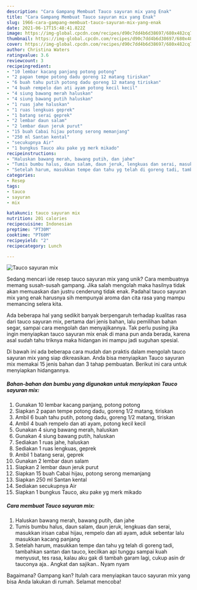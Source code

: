 ```yaml
---
description: "Cara Gampang Membuat Tauco sayuran mix yang Enak"
title: "Cara Gampang Membuat Tauco sayuran mix yang Enak"
slug: 1966-cara-gampang-membuat-tauco-sayuran-mix-yang-enak
date: 2021-06-17T15:48:41.822Z
image: https://img-global.cpcdn.com/recipes/d90c7dd4b6d38697/680x482cq70/tauco-sayuran-mix-foto-resep-utama.jpg
thumbnail: https://img-global.cpcdn.com/recipes/d90c7dd4b6d38697/680x482cq70/tauco-sayuran-mix-foto-resep-utama.jpg
cover: https://img-global.cpcdn.com/recipes/d90c7dd4b6d38697/680x482cq70/tauco-sayuran-mix-foto-resep-utama.jpg
author: Christina Waters
ratingvalue: 3.6
reviewcount: 3
recipeingredient:
- "10 lembar kacang panjang potong potong"
- "2 papan tempe potong dadu goreng 12 matang tiriskan"
- "6 buah tahu putih potong dadu goreng 12 matang tiriskan"
- "4 buah rempelo dan ati ayam potong kecil kecil"
- "4 siung bawang merah haluskan"
- "4 siung bawang putih haluskan"
- "1 ruas jahe haluskan"
- "1 ruas lengkuas geprek"
- "1 batang serai geprek"
- "2 lembar daun salam"
- "2 lembar daun jeruk purut"
- "15 buah Cabai hijau potong serong memanjang"
- "250 ml Santan kental"
- "secukupnya Air"
- "1 bungkus Tauco aku pake yg merk mikado"
recipeinstructions:
- "Haluskan bawang merah, bawang putih, dan jahe"
- "Tumis bumbu halus, daun salam, daun jeruk, lengkuas dan serai, masukkan irisan cabai hijau, rempelo dan ati ayam, aduk sebentar lalu masukkan kacang panjang"
- "Setelah harum, masukkan tempe dan tahu yg telah di goreng tadi, tambahkan santan dan tauco, kecilkan api tunggu sampai kuah menyusut, tes rasa, kalau aku gak di tambah garam lagi, cukup asin dr tauconya aja.. Angkat dan sajikan.. Nyam nyam"
categories:
- Resep
tags:
- tauco
- sayuran
- mix

katakunci: tauco sayuran mix 
nutrition: 201 calories
recipecuisine: Indonesian
preptime: "PT30M"
cooktime: "PT60M"
recipeyield: "2"
recipecategory: Lunch

---
```



![Tauco sayuran mix](https://img-global.cpcdn.com/recipes/d90c7dd4b6d38697/680x482cq70/tauco-sayuran-mix-foto-resep-utama.jpg)

Sedang mencari ide resep tauco sayuran mix yang unik? Cara membuatnya memang susah-susah gampang. Jika salah mengolah maka hasilnya tidak akan memuaskan dan justru cenderung tidak enak. Padahal tauco sayuran mix yang enak harusnya sih mempunyai aroma dan cita rasa yang mampu memancing selera kita.

Ada beberapa hal yang sedikit banyak berpengaruh terhadap kualitas rasa dari tauco sayuran mix, pertama dari jenis bahan, lalu pemilihan bahan segar, sampai cara mengolah dan menyajikannya. Tak perlu pusing jika ingin menyiapkan tauco sayuran mix enak di mana pun anda berada, karena asal sudah tahu triknya maka hidangan ini mampu jadi suguhan spesial.




Di bawah ini ada beberapa cara mudah dan praktis dalam mengolah tauco sayuran mix yang siap dikreasikan. Anda bisa menyiapkan Tauco sayuran mix memakai 15 jenis bahan dan 3 tahap pembuatan. Berikut ini cara untuk menyiapkan hidangannya.

<!--inarticleads1-->

##### Bahan-bahan dan bumbu yang digunakan untuk menyiapkan Tauco sayuran mix:

1. Gunakan 10 lembar kacang panjang, potong potong
1. Siapkan 2 papan tempe potong dadu, goreng 1/2 matang, tiriskan
1. Ambil 6 buah tahu putih, potong dadu, goreng 1/2 matang, tiriskan
1. Ambil 4 buah rempelo dan ati ayam, potong kecil kecil
1. Gunakan 4 siung bawang merah, haluskan
1. Gunakan 4 siung bawang putih, haluskan
1. Sediakan 1 ruas jahe, haluskan
1. Sediakan 1 ruas lengkuas, geprek
1. Ambil 1 batang serai, geprek
1. Gunakan 2 lembar daun salam
1. Siapkan 2 lembar daun jeruk purut
1. Siapkan 15 buah Cabai hijau, potong serong memanjang
1. Siapkan 250 ml Santan kental
1. Sediakan secukupnya Air
1. Siapkan 1 bungkus Tauco, aku pake yg merk mikado




<!--inarticleads2-->

##### Cara membuat Tauco sayuran mix:

1. Haluskan bawang merah, bawang putih, dan jahe
1. Tumis bumbu halus, daun salam, daun jeruk, lengkuas dan serai, masukkan irisan cabai hijau, rempelo dan ati ayam, aduk sebentar lalu masukkan kacang panjang
1. Setelah harum, masukkan tempe dan tahu yg telah di goreng tadi, tambahkan santan dan tauco, kecilkan api tunggu sampai kuah menyusut, tes rasa, kalau aku gak di tambah garam lagi, cukup asin dr tauconya aja.. Angkat dan sajikan.. Nyam nyam




Bagaimana? Gampang kan? Itulah cara menyiapkan tauco sayuran mix yang bisa Anda lakukan di rumah. Selamat mencoba!
